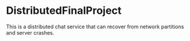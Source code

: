 DistributedFinalProject
=======================

This is a distributed chat service that can recover from network partitions and server crashes. 

